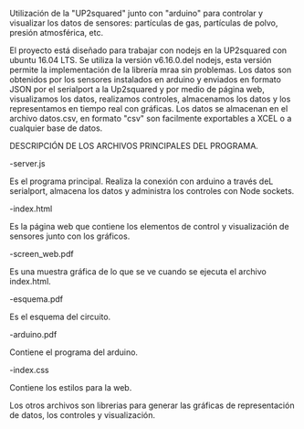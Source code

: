 Utilización de la "UP2squared" junto con "arduino" para controlar y visualizar los datos de sensores: partículas de gas, partículas de polvo, presión atmosférica, etc.


El proyecto está diseñado para trabajar con nodejs en la UP2squared con ubuntu 16.04 LTS. Se utiliza la versión v6.16.0.del nodejs, esta versión permite la implementación de la librería mraa sin problemas.
Los datos son obtenidos por los sensores instalados en arduino y enviados en formato JSON por el serialport a la Up2squared y por medio de página web, visualizamos los datos, realizamos controles, almacenamos los datos y los representamos en tiempo real con gráficas. Los datos se almacenan en el archivo datos.csv, en formato "csv" son facilmente exportables a XCEL o a cualquier base de datos.

DESCRIPCIÓN DE LOS ARCHIVOS PRINCIPALES DEL PROGRAMA.

-server.js 

Es el programa principal. Realiza la conexión con arduino a través deL serialport, almacena los datos y administra los controles con Node sockets.

-index.html 

Es la página web que contiene los elementos de control y visualización de sensores junto con los gráficos.

-screen_web.pdf 

Es una muestra gráfica de lo que se ve cuando se ejecuta el archivo index.html.

-esquema.pdf 

Es el esquema del circuito.

-arduino.pdf 

Contiene el programa del arduino.

-index.css

Contiene los estilos para la web.

Los otros archivos son librerias para generar las gráficas de representación de datos, los controles y visualización.


